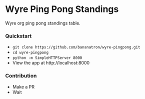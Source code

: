 # Wyre Ping Pong Standings
Wyre org ping pong standings table.


### Quickstart
- `git clone https://github.com/bananatron/wyre-pingpong.git`
- `cd wyre-pingpong`
- `python -m SimpleHTTPServer 8000`
- View the app at http://localhost:8000


### Contribution
- Make a PR
- Wait